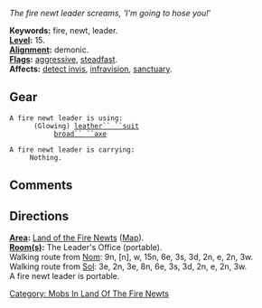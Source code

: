 *The fire newt leader screams, 'I'm going to hose you!*'

**Keywords:** fire, newt, leader.  
**[Level](Level "wikilink"):** 15.  
**[Alignment](Alignment "wikilink"):** demonic.  
**[Flags](:Category:_Mob_Types "wikilink"):**
[aggressive](Aggressive_Mobs "wikilink"),
[steadfast](Sentinel_Mobs "wikilink").  
**Affects:** [detect invis](Detect_Invis "wikilink"),
[infravision](Infravision "wikilink"),
[sanctuary](Sanctuary "wikilink").  

## Gear

`A fire newt leader is using:`  
<worn on body>`      (Glowing) `[`leather`` ``suit`](Leather_Suit "wikilink")  
<wielded>`           `[`broad`` ``axe`](Broad_Axe "wikilink")

`A fire newt leader is carrying:`  
`     Nothing.`

## Comments

## Directions

**[Area](:Category:_Areas "wikilink"):** [Land of the Fire
Newts](:Category:_Land_Of_The_Fire_Newts "wikilink")
([Map](Land_Of_The_Fire_Newts_Map "wikilink")).  
**[Room(s)](:Category:_Rooms "wikilink"):** The Leader's Office
(portable).  
Walking route from [Nom](Nom "wikilink"): 9n, \[n\], w, 15n, 6e, 3s, 3d,
2n, e, 2n, 3w.  
Walking route from [Sol](Sol "wikilink"): 3e, 2n, 3e, 8n, 6e, 3s, 3d,
2n, e, 2n, 3w.  
A fire newt leader is portable.  

[Category: Mobs In Land Of The Fire
Newts](Category:_Mobs_In_Land_Of_The_Fire_Newts "wikilink")
